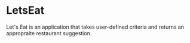 # LetsEat
Let's Eat is an application that takes user-defined criteria and returns an appropraite restaurant suggestion.
